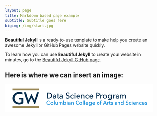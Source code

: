 ```yaml
---
layout: page
title: Markdown-based page example
subtitle: Subtitle goes here
bigimg: /img/start.jpg
---
```


**Beautiful Jekyll** is a ready-to-use template to make help you create an awesome Jekyll or GitHub Pages website quickly. 

To learn how you can use **Beautiful Jekyll** to create your website in minutes, go to the [Beautiful Jekyll GitHub page](https://github.com/daattali/beautiful-jekyll#readme).

## Here is where we can insert an image:

![GW Data Science logo](/img/gwdsp.png)
